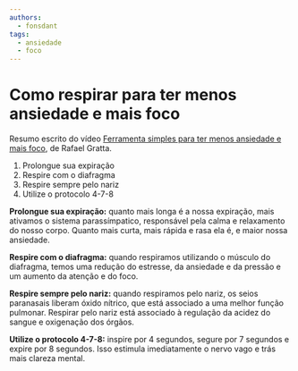 ```yaml
---
authors:
  - fonsdant
tags:
  - ansiedade
  - foco
---
```


# Como respirar para ter menos ansiedade e mais foco

Resumo escrito do vídeo [Ferramenta simples para ter menos ansiedade e
mais foco](https://www.youtube.com/shorts/W03IpElGwnM), de Rafael
Gratta.

1.  Prolongue sua expiração
2.  Respire com o diafragma
3.  Respire sempre pelo nariz
4.  Utilize o protocolo 4-7-8

**Prolongue sua expiração:** quanto mais longa é a nossa expiração, mais
ativamos o sistema parassímpatico, responsável pela calma e relaxamento
do nosso corpo. Quanto mais curta, mais rápida e rasa ela é, e maior
nossa ansiedade.

**Respire com o diafragma:** quando respiramos utilizando o músculo do
diafragma, temos uma redução do estresse, da ansiedade e da pressão e um
aumento da atenção e do foco.

**Respire sempre pelo nariz:** quando respiramos pelo nariz, os seios
paranasais liberam óxido nítrico, que está associado a uma melhor função
pulmonar. Respirar pelo nariz está associado à regulação da acidez do
sangue e oxigenação dos órgãos.

**Utilize o protocolo 4-7-8:** inspire por 4 segundos, segure por 7
segundos e expire por 8 segundos. Isso estimula imediatamente o nervo
vago e trás mais clareza mental.
